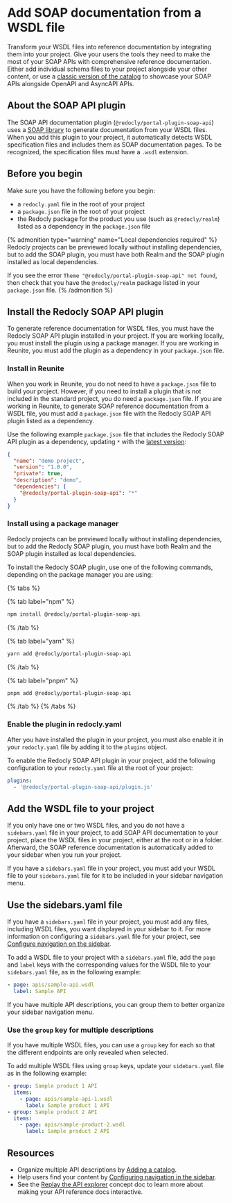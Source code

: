 # Add SOAP documentation from a WSDL file

Transform your WSDL files into reference documentation by integrating them into your project.
Give your users the tools they need to make the most of your SOAP APIs with comprehensive reference documentation.
Either add individual schema files to your project alongside your other content, or use a [classic version of the catalog](./add-classic-catalog.md) to showcase your SOAP APIs alongside OpenAPI and AsyncAPI APIs.

## About the SOAP API plugin

The SOAP API documentation plugin (`@redocly/portal-plugin-soap-api`) uses a <a href="https://github.com/vpulim/node-soap" target="_blank">SOAP library</a> to generate documentation from your WSDL files.
When you add this plugin to your project, it automatically detects WSDL specification files and includes them as SOAP documentation pages.
To be recognized, the specification files must have a `.wsdl` extension.

## Before you begin

Make sure you have the following before you begin:

- a `redocly.yaml` file in the root of your project
- a `package.json` file in the root of your project
- the Redocly package for the product you use (such as `@redocly/realm`) listed as a dependency in the `package.json` file

{% admonition type="warning" name="Local dependencies required" %}
Redocly projects can be previewed locally without installing dependencies, but to add the SOAP plugin, you must have both Realm and the SOAP plugin installed as local dependencies.

If you see the error `Theme "@redocly/portal-plugin-soap-api" not found`, then check that you have the `@redocly/realm` package listed in your `package.json` file.
{% /admonition %}

## Install the Redocly SOAP API plugin

To generate reference documentation for WSDL files, you must have the Redocly SOAP API plugin installed in your project.
If you are working locally, you must install the plugin using a package manager.
If you are working in Reunite, you must add the plugin as a dependency in your `package.json` file.

### Install in Reunite

When you work in Reunite, you do not need to have a `package.json` file to build your project.
However, if you need to install a plugin that is not included in the standard project, you do need a `package.json` file.
If you are working in Reunite, to generate SOAP reference documentation from a WSDL file, you must add a `package.json` file with the Redocly SOAP API plugin listed as a dependency.

Use the following example `package.json` file that includes the Redocly SOAP API plugin as a dependency, updating `*` with the [latest version](https://www.npmjs.com/package/@redocly/portal-plugin-soap-api):

```json {% title="package.json" %}
{
  "name": "demo project",
  "version": "1.0.0",
  "private": true,
  "description": "demo",
  "dependencies": {
    "@redocly/portal-plugin-soap-api": "*"
  }
}
```

### Install using a package manager

Redocly projects can be previewed locally without installing dependencies, but to add the Redocly SOAP plugin, you must have both Realm and the SOAP plugin installed as local dependencies.

To install the Redocly SOAP plugin, use one of the following commands, depending on the package manager you are using:

{% tabs %}

{% tab label="npm" %}
```sh {% title="npm" %}
npm install @redocly/portal-plugin-soap-api
```
{% /tab %}

{% tab label="yarn" %}

```sh {% title="yarn" %}
yarn add @redocly/portal-plugin-soap-api
```

{% /tab %}

{% tab label="pnpm" %}

```sh {% title="pnpm" %}
pnpm add @redocly/portal-plugin-soap-api
```

{% /tab %}
{% /tabs %}

### Enable the plugin in redocly.yaml

After you have installed the plugin in your project, you must also enable it in your `redocly.yaml` file by adding it to the `plugins` object.

To enable the Redocly SOAP API plugin in your project, add the following configuration to your `redocly.yaml` file at the root of your project:

```yaml {% title="redocly.yaml" %}
plugins:
  - '@redocly/portal-plugin-soap-api/plugin.js'
```

## Add the WSDL file to your project

If you only have one or two WSDL files, and you do not have a `sidebars.yaml` file in your project, to add SOAP API documentation to your project, place the WSDL files in your project, either at the root or in a folder.
Afterward, the SOAP reference documentation is automatically added to your sidebar when you run your project.

If you have a `sidebars.yaml` file in your project, you must add your WSDL file to your `sidebars.yaml` file for it to be included in your sidebar navigation menu.

## Use the sidebars.yaml file

If you have a `sidebars.yaml` file in your project, you must add any files, including WSDL files, you want displayed in your sidebar to it.
For more information on configuring a `sidebars.yaml` file for your project, see [Configure navigation on the sidebar](../../navigation/sidebar.md).

To add a WSDL file to your project with a `sidebars.yaml` file, add the `page` and `label` keys with the corresponding values for the WSDL file to your `sidebars.yaml` file, as in the following example:

```yaml {% title="sidebars.yaml" %}
- page: apis/sample-api.wsdl
  label: Sample API
```

If you have multiple API descriptions, you can group them to better organize your sidebar navigation menu.

### Use the `group` key for multiple descriptions

If you have multiple WSDL files, you can use a `group` key for each so that the different endpoints are only revealed when selected.

To add multiple WSDL files using `group` keys, update your `sidebars.yaml` file as in the following example:

```yaml {% title="sidebars.yaml" %}
- group: Sample product 1 API
  items:
    - page: apis/sample-api-1.wsdl
      label: Sample product 1 API
- group: Sample product 2 API
  items:
    - page: apis/sample-product-2.wsdl
      label: Sample product 2 API
```

## Resources

- Organize multiple API descriptions by [Adding a catalog](./add-classic-catalog.md).
- Help users find your content by [Configuring navigation in the sidebar](../../navigation/sidebar.md).
- See the [Replay the API explorer](../../setup/concepts/replay.md) concept doc to learn more about making your API reference docs interactive.
